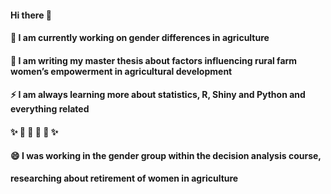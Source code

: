 #### Hi there 👋
#### 🔭 I am currently working on gender differences in agriculture
#### 🌱 I am writing my master thesis about factors influencing rural farm women’s empowerment in agricultural development 
#### ⚡ I am always learning more about statistics, R, Shiny and Python and everything related
#### ✨ 🚜 🚜 🚜 🚜  ✨
#### 😄 I was working in the gender group within the decision analysis course, 
####    researching about retirement of women in agriculture 

<!--
**AlexandraKrause/AlexandraKrause** is a ✨ _special_ ✨ repository because its `README.md` (this file) appears on your GitHub profile.

Here are some ideas to get you started:


- 👯 I’m looking to collaborate on ...
- 🤔 I’m looking for help with ...
- 💬 Ask me about ...
- 📫 How to reach me: ...
- 😄 Pronouns: ...
- ⚡ Fun fact: ...
-->
